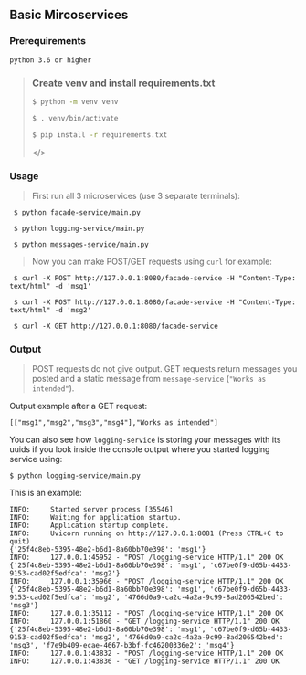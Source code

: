 ## Basic Mircoservices

### Prerequirements
    python 3.6 or higher

> ### Create venv and install requirements.txt
>```bash
>$ python -m venv venv
>
>$ . venv/bin/activate
>
>$ pip install -r requirements.txt 
>
>```
> </>

### Usage

> First run all 3 microservices (use 3 separate terminals):

```
 $ python facade-service/main.py

 $ python logging-service/main.py

 $ python messages-service/main.py
```

> Now you can make POST/GET requests using `curl` for example:

```
 $ curl -X POST http://127.0.0.1:8080/facade-service -H "Content-Type: text/html" -d 'msg1'

 $ curl -X POST http://127.0.0.1:8080/facade-service -H "Content-Type: text/html" -d 'msg2'

 $ curl -X GET http://127.0.0.1:8080/facade-service

```

### Output

> POST requests do not give output. GET requests return messages you posted and a static message from `message-service` (`"Works as intended"`). 

Output example after a GET request:
```
[["msg1","msg2","msg3","msg4"],"Works as intended"]
```

You can also see how `logging-service` is storing your messages with its uuids if you look inside the console output where you started logging service using:

    $ python logging-service/main.py

This is an example:

```
INFO:     Started server process [35546]
INFO:     Waiting for application startup.
INFO:     Application startup complete.
INFO:     Uvicorn running on http://127.0.0.1:8081 (Press CTRL+C to quit)
{'25f4c8eb-5395-48e2-b6d1-8a60bb70e398': 'msg1'}
INFO:     127.0.0.1:45952 - "POST /logging-service HTTP/1.1" 200 OK
{'25f4c8eb-5395-48e2-b6d1-8a60bb70e398': 'msg1', 'c67be0f9-d65b-4433-9153-cad02f5edfca': 'msg2'}
INFO:     127.0.0.1:35966 - "POST /logging-service HTTP/1.1" 200 OK
{'25f4c8eb-5395-48e2-b6d1-8a60bb70e398': 'msg1', 'c67be0f9-d65b-4433-9153-cad02f5edfca': 'msg2', '4766d0a9-ca2c-4a2a-9c99-8ad206542bed': 'msg3'}
INFO:     127.0.0.1:35112 - "POST /logging-service HTTP/1.1" 200 OK
INFO:     127.0.0.1:51860 - "GET /logging-service HTTP/1.1" 200 OK
{'25f4c8eb-5395-48e2-b6d1-8a60bb70e398': 'msg1', 'c67be0f9-d65b-4433-9153-cad02f5edfca': 'msg2', '4766d0a9-ca2c-4a2a-9c99-8ad206542bed': 'msg3', 'f7e9b409-ecae-4667-b3bf-fc46200336e2': 'msg4'}
INFO:     127.0.0.1:43832 - "POST /logging-service HTTP/1.1" 200 OK
INFO:     127.0.0.1:43836 - "GET /logging-service HTTP/1.1" 200 OK
```
